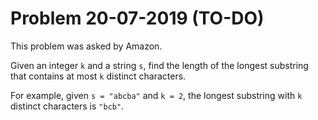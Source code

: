 # Problem 20-07-2019 (TO-DO)

This problem was asked by Amazon.

Given an integer ```k``` and a string ```s```, find the length of the longest substring that contains at most ```k``` distinct characters.

For example, given ```s = "abcba"``` and ```k = 2```, the longest substring with ```k``` distinct characters is ```"bcb"```.
